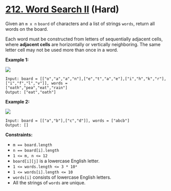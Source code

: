 # [212. Word Search II][link] (Hard)

[link]: https://leetcode.com/problems/word-search-ii/

Given an `m x n` `board` of characters and a list of strings `words`, return all words on the board.

Each word must be constructed from letters of sequentially adjacent cells, where **adjacent cells**
are horizontally or vertically neighboring. The same letter cell may not be used more than once in a
word.

**Example 1:**

![](https://assets.leetcode.com/uploads/2020/11/07/search1.jpg)

```
Input: board = [["o","a","a","n"],["e","t","a","e"],["i","h","k","r"],["i","f","l","v"]], words =
["oath","pea","eat","rain"]
Output: ["eat","oath"]
```

**Example 2:**

![](https://assets.leetcode.com/uploads/2020/11/07/search2.jpg)

```
Input: board = [["a","b"],["c","d"]], words = ["abcb"]
Output: []
```

**Constraints:**

- `m == board.length`
- `n == board[i].length`
- `1 <= m, n <= 12`
- `board[i][j]` is a lowercase English letter.
- `1 <= words.length <= 3 * 10⁴`
- `1 <= words[i].length <= 10`
- `words[i]` consists of lowercase English letters.
- All the strings of `words` are unique.
